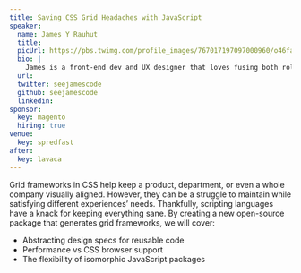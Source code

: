 ```yaml
---
title: Saving CSS Grid Headaches with JavaScript
speaker:
  name: James Y Rauhut
  title:
  picUrl: https://pbs.twimg.com/profile_images/767017197097000960/o46faNuz_400x400.jpg
  bio: |
    James is a front-end dev and UX designer that loves fusing both roles. He enjoys talking about design systems, progressive web apps, and that horrid CSS-in-JS. Serious contributions to the web dev community include CSS Gridish and Create React App DevOps. Not-so-serious contributions include <a href="https://IsTexasBackYet.com">IsTexasBackYet.com</a>.
  url:
  twitter: seejamescode
  github: seejamescode
  linkedin:
sponsor:
  key: magento
  hiring: true
venue:
  key: spredfast
after:
  key: lavaca
---
```


Grid frameworks in CSS help keep a product, department, or even a whole company visually aligned. However, they can be a struggle to maintain while satisfying different experiences’ needs. Thankfully, scripting languages have a knack for keeping everything sane. By creating a new open-source package that generates grid frameworks, we will cover:

* Abstracting design specs for reusable code
* Performance vs CSS browser support
* The flexibility of isomorphic JavaScript packages
